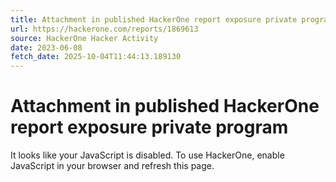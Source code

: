 ```yaml
---
title: Attachment in published HackerOne report exposure private program
url: https://hackerone.com/reports/1869613
source: HackerOne Hacker Activity
date: 2023-06-08
fetch_date: 2025-10-04T11:44:13.189130
---
```


# Attachment in published HackerOne report exposure private program

It looks like your JavaScript is disabled. To use HackerOne, enable JavaScript in your browser and refresh this page.